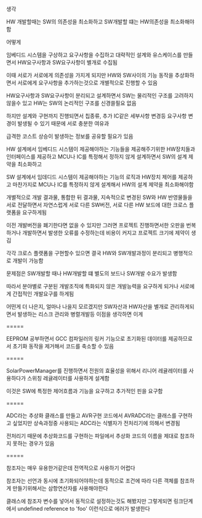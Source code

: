 생각

HW 개발할때는 SW의 의존성을 최소화하고 SW개발할 떄는 HW의존성을 최소화해야함

어떻게

임베디드 시스템을 구상하고 요구사항을 수집하고 대략적인 설계와 유스케이스를 만들면서 HW요구사항과 SW요구사항이 별개로 수집됨

이때 서로가 서로에게 의존성을 가지게 되지만 HW와 SW사이의 기능 동작을 추상화하면서 서로에게 요구사항을 추가하는것으로 개별적으로 진행할 수 있음

HW요구사항과 SW요구사항이 분리되고 설계하면서 SW는 물리적인 구조를 고려하지 않을수 있고 HW는 SW의 논리적인 구조를 신경쓸필요 없음

하지만 설계와 구현까지 진행되면서 칩종류, 추가 IC같은 세부사항 변경등 요구사항 변경이 발생될 수 있기 때문에 서로 충분한 여유과

급격한 코스트 상승이 발생하는 정보를 공유할 필요가 있음

HW 설계에서 임베디드 시스템이 제공해야하는 기능들을 제공해주기위한 HW장치들과 인터페이스를 제공하고 MCU나 IC를 특정해서 정하지 않게 설계하면서 SW의 설계 제약을 최소화하고

SW 설계에서 임데디드 시스템이 제공해야하는 기능의 로직과 HW장치 제어를 제공하고 마찬가지로 MCU나 IC를 특정하지 않게 설계해서 HW의 설계 제약을 최소화해야함

개별적으로 개발 결과물, 통합한 뒤 결과물, 지속적으로 변경된 SW와 HW 반영물들을 서로 전달하면서 자연스럽게 서로 다른 SW버전, 서로 다른 HW 보드에 대한 크로스 플랫폼을 요구하게됨

이전 개발버전을 폐기한다면 없을 수 있지만 그러면 프로젝트 진행하면서한 오판을 번복하거나 개발하면서 발생한 오류를 수정하는데 비용이 커지고 프로젝트 크기에 제약이 생김

각각 크로스 플랫폼을 구현할수 있으면 결국 HW와 SW개발과정이 분리되고 병행적으로 개발이 가능함

문제점은 SW개발할 때나 HW개발할 떄 별도의 보드나 SW개발 수요가 발생함

따라서 분야별로 구분된 개발조직에 특화되지 않은 개발능력을 요구하게 되거나 서로에게 간접적인 개발요구를 하게됨

어떤게 더 나은지, 얼마나 나을지 모르겠지만 SW자산과 HW자산을 별개로 관리하게되면서 발생하는 리스크 관리와 병렬개발등 이점을 생각하면 이게 

=====

EEPROM 공부하면서 GCC 컴파일러의 링커 기능으로 초기화된 데이터를 제공하므로서 초기화 동작을 제거해서 코드를 축소할 수 있음

=====

SolarPowerManager를 진행하면서 전원의 효율성을 위해서 리니어 레귤레이터를 사용하다가 스위칭 레귤레이터를 사용하게 설계함

이것은 SW에 특정한 제어흐름과 기능을 요구하고 추가적인 핀을 요구함

=====

ADC라는 추상화 클래스를 만들고 AVR구현 코드에서 AVRADC라는 클래스를 구현하고 싶었지만 상속과정중 사용되는 ADC라는 식별자가 전처리기에 의해서 변경됨

전처리기 때문에 추상화코드를 구현하는 파일에서 추상화 코드의 이름을 제대로 참조하지 못하는 경우가 있음

=====

참조자는 매우 유용한거같은데 전역적으로 사용하기 어렵다

참조자는 선언과 동시에 초기화되어야하는데 동적으로 조건에 따라 다른 객체를 참조하게 만들기위해서는 삼항연산자를 사용해야한다

클래스에 참조자 변수를 넣어서 동적으로 설정하는것도 해봤지만 그렇게되면 링크단계에서 undefined reference to 'foo' 이런식으로 에러가 발생한다
